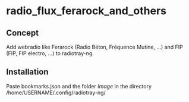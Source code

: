 # radio_flux_ferarock_and_others

## Concept
Add webradio like Ferarock (Radio Béton, Fréquence Mutine, ...) and FIP (FIP, FIP electro, ...) to radiotray-ng.

## Installation
Paste bookmarks.json and the folder *Image* in the directory /home/USERNAME/.config/radiotray-ng/
